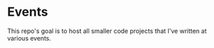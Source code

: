 # Events

This repo's goal is to host all smaller code projects that I've written at various events.



